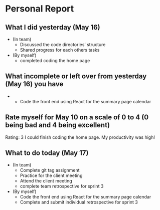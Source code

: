 # Personal Report

## What I did yesterday (May 16)
- (In team)
    - Discussed the code directories’ structure
    - Shared progress for each others tasks
- (By myself)
    - completed coding the home page

## What incomplete or left over from yesterday (May 16) you have
-  - Code the front end using React for the summary page calendar

## Rate myself for May 10 on a scale of 0 to 4 (0 being bad and 4 being excellent)
Rating: 3
I could finish coding the home page. My productivity was high!

## What to do today (May 17)
- (In team)
    - Complete git tag assignment
    - Practice for the client meeting
    - Attend the client meeting
    - complete team retrospective for sprint 3
- (By myself)
    - Code the front end using React for the summary page calendar
    - Complete and submit individual retrospective for sprint 3